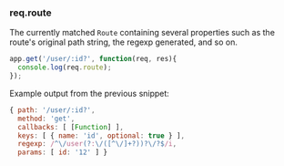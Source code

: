 <h3 id='req.route'>req.route</h3>

The currently matched `Route` containing
several properties such as the route's original path
string, the regexp generated, and so on.

```js
app.get('/user/:id?', function(req, res){
  console.log(req.route);
});
```

Example output from the previous snippet:

```js
{ path: '/user/:id?',
  method: 'get',
  callbacks: [ [Function] ],
  keys: [ { name: 'id', optional: true } ],
  regexp: /^\/user(?:\/([^\/]+?))?\/?$/i,
  params: [ id: '12' ] }
```
